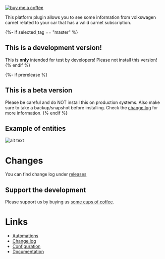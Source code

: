 
[![buy me a coffee](https://www.buymeacoffee.com/assets/img/custom_images/yellow_img.png)](https://www.buymeacoffee.com/robinostlund)

This platform plugin allows you to see some information from volkswagen carnet related to your car that has a valid carnet subscription.

{%- if selected_tag == "master" %}
## This is a development version!
This is **only** intended for test by developers!
Please not install this version!
{% endif %}

{%- if prerelease %}
## This is a beta version
Please be careful and do NOT install this on production systems. Also make sure to take a backup/snapshot before installing. Check the [change log](https://github.com/robinostlund/homeassistant-volkswagencarnet/releases) for more information.
{% endif %}

## Example of entities
![alt text](https://user-images.githubusercontent.com/12171819/55963464-30216480-5c73-11e9-9b91-3bf06672ef36.png)

# Changes
You can find change log under [releases](https://github.com/robinostlund/homeassistant-volkswagencarnet/releases)

## Support the development
Please support us by buying us [some cups of coffee](https://www.buymeacoffee.com/robinostlund).

# Links
- [Automations](https://github.com/robinostlund/homeassistant-volkswagencarnet/blob/master/README.md#automations)
- [Change log](https://github.com/robinostlund/homeassistant-volkswagencarnet/releases)
- [Configuration](https://github.com/robinostlund/homeassistant-volkswagencarnet/blob/master/README.md#configure)
- [Documentation](https://github.com/robinostlund/homeassistant-volkswagencarnet/blob/master/README.md)
